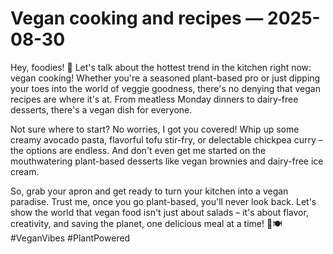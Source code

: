 # Vegan cooking and recipes — 2025-08-30

Hey, foodies! 🌱 Let's talk about the hottest trend in the kitchen right now: vegan cooking! Whether you're a seasoned plant-based pro or just dipping your toes into the world of veggie goodness, there's no denying that vegan recipes are where it's at. From meatless Monday dinners to dairy-free desserts, there's a vegan dish for everyone.

Not sure where to start? No worries, I got you covered! Whip up some creamy avocado pasta, flavorful tofu stir-fry, or delectable chickpea curry – the options are endless. And don't even get me started on the mouthwatering plant-based desserts like vegan brownies and dairy-free ice cream.

So, grab your apron and get ready to turn your kitchen into a vegan paradise. Trust me, once you go plant-based, you'll never look back. Let's show the world that vegan food isn't just about salads – it's about flavor, creativity, and saving the planet, one delicious meal at a time! 💚🍽️ #VeganVibes #PlantPowered